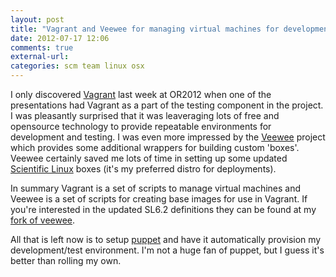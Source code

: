 ```yaml
---
layout: post
title: "Vagrant and Veewee for managing virtual machines for development"
date: 2012-07-17 12:06
comments: true
external-url: 
categories: scm team linux osx
---
```


I only discovered [Vagrant](https://github.com/mitchellh/vagrant) last
week at OR2012 when one of the presentations had Vagrant as a part of
the testing component in the project. I was pleasantly surprised that
it was leaveraging lots of free and opensource technology to provide
repeatable environments for development and testing. I was even more
impressed by the [Veewee](https://github.com/jedi4ever/veewee) project
which provides some additional wrappers for building custom
'boxes'. Veewee certainly saved me lots of time in setting up some
updated [Scientific Linux](http://www.scientificlinux.org/) boxes
(it's my preferred distro for deployments).

In summary Vagrant is a set of scripts to manage virtual machines and
Veewee is a set of scripts for creating base images for use in
Vagrant. If you're interested in the updated SL6.2 definitions they
can be found at my
[fork of veewee](https://github.com/jcftang/veewee/tree/scientificlinux-6.2).

All that is left now is to setup [puppet](http://puppetlabs.com/) and
have it automatically provision my development/test environment. I'm
not a huge fan of puppet, but I guess it's better than rolling my own.
